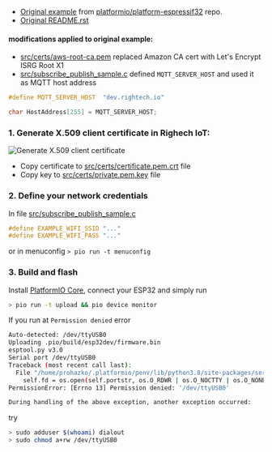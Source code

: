 
- [Original example](https://github.com/platformio/platform-espressif32/tree/v3.1.1/examples/espidf-aws-iot) from [platformio/platform-espressif32](https://github.com/platformio/platform-espressif32) repo.  
- [Original README.rst](README.rst)

#### modifications applied to original example:
 - [src/certs/aws-root-ca.pem](./src/certs/aws-root-ca.pem) replaced Amazon CA cert with Let's Encrypt ISRG Root X1
 - [src/subscribe_publish_sample.c](./src/subscribe_publish_sample.c) defined `MQTT_SERVER_HOST` and used it as MQTT host address
```cpp
#define MQTT_SERVER_HOST  "dev.rightech.io"

char HostAddress[255] = MQTT_SERVER_HOST;
```

### 1. Generate X.509 client certificate in Righech IoT:

![Generate X.509 client certificate](../../.assets/mqtt-issue-cert.gif)

- Copy certificate to [src/certs/certificate.pem.crt](./src/certs/certificate.pem.crt) file
- Copy key to [src/certs/private.pem.key](./src/certs/private.pem.key) file

### 2. Define your network credentials 

In file [src/subscribe_publish_sample.c](./src/subscribe_publish_sample.c#L55-L62)
```cpp
#define EXAMPLE_WIFI_SSID "..."
#define EXAMPLE_WIFI_PASS "..."
```

or in menuconfig `> pio run -t menuconfig`

### 3. Build and flash

Install [PlatformIO Core](https://docs.platformio.org/en/latest/core/installation.html), connect your ESP32 and simply run

```bash
> pio run -t upload && pio device monitor
```

If you run at `Permission denied` error
```bash
Auto-detected: /dev/ttyUSB0
Uploading .pio/build/esp32dev/firmware.bin
esptool.py v3.0
Serial port /dev/ttyUSB0
Traceback (most recent call last):
  File "/home/prohazko/.platformio/penv/lib/python3.8/site-packages/serial/serialposix.py", line 322, in open
    self.fd = os.open(self.portstr, os.O_RDWR | os.O_NOCTTY | os.O_NONBLOCK)
PermissionError: [Errno 13] Permission denied: '/dev/ttyUSB0'

During handling of the above exception, another exception occurred:
```

try 

```bash
> sudo adduser $(whoami) dialout
> sudo chmod a+rw /dev/ttyUSB0
```
